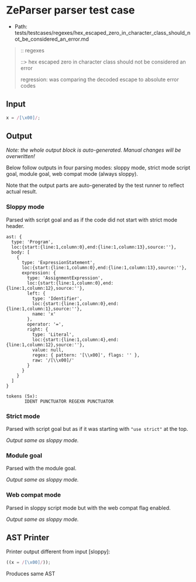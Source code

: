 # ZeParser parser test case

- Path: tests/testcases/regexes/hex_escaped_zero_in_character_class_should_not_be_considered_an_error.md

> :: regexes
>
> ::> hex escaped zero in character class should not be considered an error
>
> regression: was comparing the decoded escape to absolute error codes

## Input

`````js
x = /[\x00]/;
`````

## Output

_Note: the whole output block is auto-generated. Manual changes will be overwritten!_

Below follow outputs in four parsing modes: sloppy mode, strict mode script goal, module goal, web compat mode (always sloppy).

Note that the output parts are auto-generated by the test runner to reflect actual result.

### Sloppy mode

Parsed with script goal and as if the code did not start with strict mode header.

`````
ast: {
  type: 'Program',
  loc:{start:{line:1,column:0},end:{line:1,column:13},source:''},
  body: [
    {
      type: 'ExpressionStatement',
      loc:{start:{line:1,column:0},end:{line:1,column:13},source:''},
      expression: {
        type: 'AssignmentExpression',
        loc:{start:{line:1,column:0},end:{line:1,column:12},source:''},
        left: {
          type: 'Identifier',
          loc:{start:{line:1,column:0},end:{line:1,column:1},source:''},
          name: 'x'
        },
        operator: '=',
        right: {
          type: 'Literal',
          loc:{start:{line:1,column:4},end:{line:1,column:12},source:''},
          value: null,
          regex: { pattern: '[\\x00]', flags: '' },
          raw: '/[\\x00]/'
        }
      }
    }
  ]
}

tokens (5x):
       IDENT PUNCTUATOR REGEXN PUNCTUATOR
`````

### Strict mode

Parsed with script goal but as if it was starting with `"use strict"` at the top.

_Output same as sloppy mode._

### Module goal

Parsed with the module goal.

_Output same as sloppy mode._

### Web compat mode

Parsed in sloppy script mode but with the web compat flag enabled.

_Output same as sloppy mode._

## AST Printer

Printer output different from input [sloppy]:

````js
((x = /[\x00]/));
````

Produces same AST
